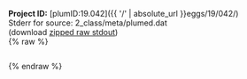 **Project ID:** [plumID:19.042]({{ '/' | absolute_url }}eggs/19/042/)  
Stderr for source:  2_class/meta/plumed.dat   
(download [zipped raw stdout](plumed.dat.plumed.stdout.txt.zip))  
{% raw %}
<pre>
</pre>
{% endraw %}
